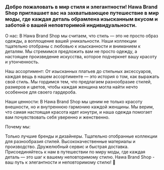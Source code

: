 ### Добро пожаловать в мир стиля и элегантности! Hawa Brand Shop приглашает вас на захватывающее путешествие в мир моды, где каждая деталь обрамлена изысканным вкусом и заботой о вашей неповторимой индивидуальности.

О нас:
В Hawa Brand Shop мы считаем, что стиль — это не просто образ одежды, а воплощение вашей уникальности. Наши коллекции тщательно отобраны с любовью к изысканности и вниманием к деталям. Мы стремимся предложить вам не просто одежду, а настоящее произведение искусства, которое подчеркнет вашу красоту и утонченность.

Наш ассортимент:
От изысканных платьев до стильных аксессуаров, каждая вещь в нашем ассортименте — это история о том, как выражать свой стиль. Мы гордимся тем, что предлагаем разнообразие стилей, размеров и цветов, чтобы каждая женщина могла найти нечто особенное для своего гардероба.

Наши ценности:
В Hawa Brand Shop мы ценим не только красоту внешности, но и внутреннюю гармонию каждой женщины. Мы верим, что самая настоящая красота идет изнутри, и наша одежда помогает вам почувствовать себя уверенно и женственно.

Почему мы:

Только лучшие бренды и дизайнеры.
Тщательно отобранные коллекции для разнообразия стилей.
Высококачественные материалы и производство.
Дружелюбный сервис и быстрая доставка.
Присоединяйтесь к нам в путешествии по миру моды, где каждая деталь — это шаг к вашему неповторимому стилю. Hawa Brand Shop - ваш путь к элегантности и неповторимому стилю!  👋

<!--
**hawabrandshop / hawabrandshop ** является репозиторием _special_ ✨, потому что его `README.md` (этот файл) отображается в вашем профиле на GitHub.

Вот несколько идей, которые помогут вам начать:

- 🔭 В настоящее время я работаю над ...
- 🌱 В настоящее время я учусь ...
- 👯 Я хочу сотрудничать над ...
- 🤔 Я ищу помощи в ...
- 💬 Спроси меня о ...
- 📫 Как связаться со мной: ...
- 😄 Местоимения: ...
- ⚡ Забавный факт: ...
-->
